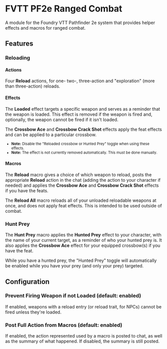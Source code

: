 # FVTT PF2e Ranged Combat
A module for the Foundry VTT Pathfinder 2e system that provides helper effects and macros for ranged combat.

## Features

### Reloading
#### Actions
Four <b>Reload</b> actions, for one- two-, three-action and "exploration" (more than three-action) reloads.

#### Effects
The <b>Loaded</b> effect targets a specific weapon and serves as a reminder that the weapon is loaded. This effect is removed if the weapon is fired and, optionally, the weapon cannot be fired if it isn't loaded.

The <b>Crossbow Ace</b> and <b>Crossbow Crack Shot</b> effects apply the feat effects and can be applied to a particular crossbow.
<small>
- <b>Note:</b> Disable the "Reloaded crossbow or Hunted Prey" toggle when using these effects.
- <b>Note:</b> The effect is not currently removed automatically. This must be done manually.
</small>

#### Macros
The <b>Reload</b> macro gives a choice of which weapon to reload, posts the appropriate <b>Reload</b> action in the chat (adding the action to your character if needed) and applies the <b>Crossbow Ace</b> and <b>Crossbow Crack Shot</b> effects if you have the feats.

The <b>Reload All</b> macro reloads all of your unloaded reloadable weapons at once, and does not apply feat effects. This is intended to be used outside of combat.

### Hunt Prey
The <b>Hunt Prey</b> macro applies the <b>Hunted Prey</b> effect to your character, with the name of your current target, as a reminder of who your hunted prey is. It also applies the <b>Crossbow Ace</b> effect for your equipped crossbow(s) if you have the feat.

While you have a hunted prey, the "Hunted Prey" toggle will automatically be enabled while you have your prey (and only your prey) targeted.

## Configuration
### Prevent Firing Weapon if not Loaded (default: enabled)
If enabled, weapons with a reload entry (or reload trait, for NPCs) cannot be fired unless they're loaded.

### Post Full Action from Macros (default: enabled)
If enabled, the action represented used by a macro is posted to chat, as well as the summary of what happened. If disabled, the summary is still posted.
